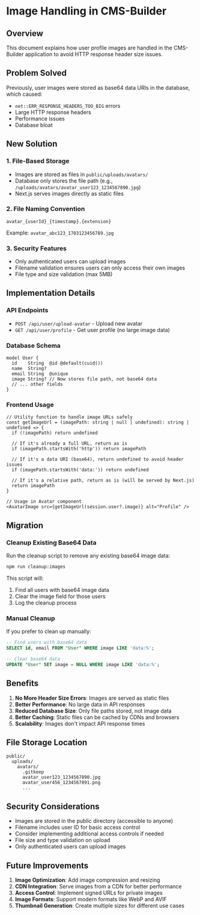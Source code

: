 # Image Handling in CMS-Builder

## Overview

This document explains how user profile images are handled in the CMS-Builder application to avoid HTTP response header size issues.

## Problem Solved

Previously, user images were stored as base64 data URIs in the database, which caused:
- `net::ERR_RESPONSE_HEADERS_TOO_BIG` errors
- Large HTTP response headers
- Performance issues
- Database bloat

## New Solution

### 1. File-Based Storage
- Images are stored as files in `public/uploads/avatars/`
- Database only stores the file path (e.g., `/uploads/avatars/avatar_user123_1234567890.jpg`)
- Next.js serves images directly as static files

### 2. File Naming Convention
```
avatar_{userId}_{timestamp}.{extension}
```
Example: `avatar_abc123_1703123456789.jpg`

### 3. Security Features
- Only authenticated users can upload images
- Filename validation ensures users can only access their own images
- File type and size validation (max 5MB)

## Implementation Details

### API Endpoints
- `POST /api/user/upload-avatar` - Upload new avatar
- `GET /api/user/profile` - Get user profile (no large image data)

### Database Schema
```prisma
model User {
  id    String  @id @default(cuid())
  name  String?
  email String  @unique
  image String? // Now stores file path, not base64 data
  // ... other fields
}
```

### Frontend Usage
```tsx
// Utility function to handle image URLs safely
const getImageUrl = (imagePath: string | null | undefined): string | undefined => {
  if (!imagePath) return undefined
  
  // If it's already a full URL, return as is
  if (imagePath.startsWith('http')) return imagePath
  
  // If it's a data URI (base64), return undefined to avoid header issues
  if (imagePath.startsWith('data:')) return undefined
  
  // If it's a relative path, return as is (will be served by Next.js)
  return imagePath
}

// Usage in Avatar component
<AvatarImage src={getImageUrl(session.user?.image)} alt="Profile" />
```

## Migration

### Cleanup Existing Base64 Data
Run the cleanup script to remove any existing base64 image data:

```bash
npm run cleanup:images
```

This script will:
1. Find all users with base64 image data
2. Clear the image field for those users
3. Log the cleanup process

### Manual Cleanup
If you prefer to clean up manually:

```sql
-- Find users with base64 data
SELECT id, email FROM "User" WHERE image LIKE 'data:%';

-- Clear base64 data
UPDATE "User" SET image = NULL WHERE image LIKE 'data:%';
```

## Benefits

1. **No More Header Size Errors**: Images are served as static files
2. **Better Performance**: No large data in API responses
3. **Reduced Database Size**: Only file paths stored, not image data
4. **Better Caching**: Static files can be cached by CDNs and browsers
5. **Scalability**: Images don't impact API response times

## File Storage Location

```
public/
  uploads/
    avatars/
      .gitkeep
      avatar_user123_1234567890.jpg
      avatar_user456_1234567891.png
      ...
```

## Security Considerations

- Images are stored in the public directory (accessible to anyone)
- Filename includes user ID for basic access control
- Consider implementing additional access controls if needed
- File size and type validation on upload
- Only authenticated users can upload images

## Future Improvements

1. **Image Optimization**: Add image compression and resizing
2. **CDN Integration**: Serve images from a CDN for better performance
3. **Access Control**: Implement signed URLs for private images
4. **Image Formats**: Support modern formats like WebP and AVIF
5. **Thumbnail Generation**: Create multiple sizes for different use cases
